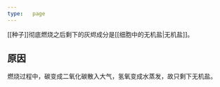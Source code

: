 ```yaml
---
type:   page
---
```


[[种子]]彻底燃烧之后剩下的灰烬成分是[[细胞中的无机盐|无机盐]]。

## 原因

燃烧过程中，碳变成二氧化碳散入大气，氢氧变成水蒸发，故只剩下无机盐。